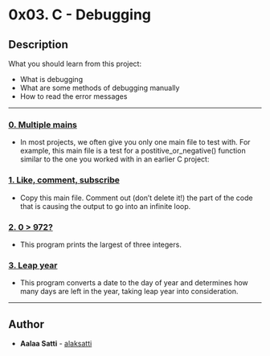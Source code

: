 # 0x03. C - Debugging

## Description
What you should learn from this project:

* What is debugging
* What are some methods of debugging manually
* How to read the error messages

---

### [0. Multiple mains](./0-main.c)
* In most projects, we often give you only one main file to test with. For example, this main file is a test for a postitive_or_negative() function similar to the one you worked with in an earlier C project:


### [1. Like, comment, subscribe](./1-main.c)
* Copy this main file. Comment out (don’t delete it!) the part of the code that is causing the output to go into an infinite loop.


### [2. 0 > 972?](./2-largest_number.c)
* This program prints the largest of three integers.


### [3. Leap year](./3-print_remaining_days.c)
* This program converts a date to the day of year and determines how many days are left in the year, taking leap year into consideration.

---

## Author
* **Aalaa Satti** - [alaksatti](https://github.com/alaksatti)
